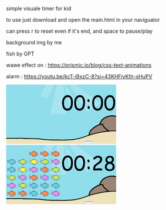 simple visuale timer for kid

to use just download and open the main.html in  your naviguator

can press r to reset even if it's end, and space to pause/play

background img by me

fish  by GPT

wawe effect on : https://prismic.io/blog/css-text-animations

alarm : https://youtu.be/kcT-i9xzC-8?si=43KHFiyKth-sHuPV

<img src="https://raw.githubusercontent.com/heterhum/visual_timer/main/demo/firstimg.png" alt="first" width="300">
<img src="https://raw.githubusercontent.com/heterhum/visual_timer/main/demo/secondimg.png" alt="second" width="300">

